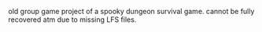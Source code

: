 old group game project of a spooky dungeon survival game.
cannot be fully recovered atm due to missing LFS files.
